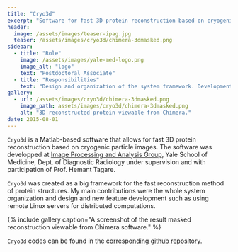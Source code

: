 ```yaml
---
title: "Cryo3d"
excerpt: "Software for fast 3D protein reconstruction based on cryogenic electron-microscopy particle images."
header:
  image: /assets/images/teaser-ipag.jpg
  teaser: /assets/images/cryo3d/chimera-3dmasked.png
sidebar:
  - title: "Role"
    image: /assets/images/yale-med-logo.png
    image_alt: "logo"
    text: "Postdoctoral Associate"
  - title: "Responsibilities"
    text: "Design and organization of the system framework. Development and addition of new features."
gallery:
  - url: /assets/images/cryo3d/chimera-3dmasked.png
    image_path: assets/images/cryo3d/chimera-3dmasked.png
    alt: "3D reconstructed protein viewable from Chimera."
date: 2015-08-01
---
```


`Cryo3d` is a Matlab-based software that allows for fast 3D protein reconstruction based on cryogenic particle images. The software was developped at [Image Processing and Analysis Group](http://medicine.yale.edu/bioimaging/ipa/), Yale School of Medicine, Dept. of Diagnostic Radiology under supervision and with participation of Prof. Hemant Tagare.

`Cryo3d` was created as a big framework for the fast reconstruction method of protein structures. My main contributions were the whole system organization and design and new feature development such as using remote Linux servers for distributed computations. 

{% include gallery caption="A screenshot of the result masked reconstruction viewable from Chimera software." %}

`Cryo3d` codes can be found in the [corresponding github repository](https://github.com/vicrucann/cryo3d).